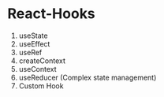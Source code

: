 # React-Hooks
1. useState
2. useEffect
3. useRef
4. createContext
5. useContext
6. useReducer (Complex state management)
7. Custom Hook
